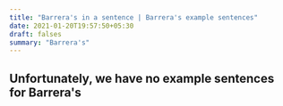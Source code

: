 ```yaml
---
title: "Barrera's in a sentence | Barrera's example sentences"
date: 2021-01-20T19:57:50+05:30
draft: falses
summary: "Barrera's"
---
```

## Unfortunately, we have no example sentences for Barrera's                 

